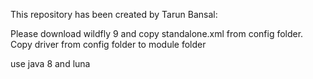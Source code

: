 This repository has been created by Tarun Bansal:

Please download wildfly 9 and copy standalone.xml from config folder.
Copy driver from config folder to module folder

use java 8 and luna